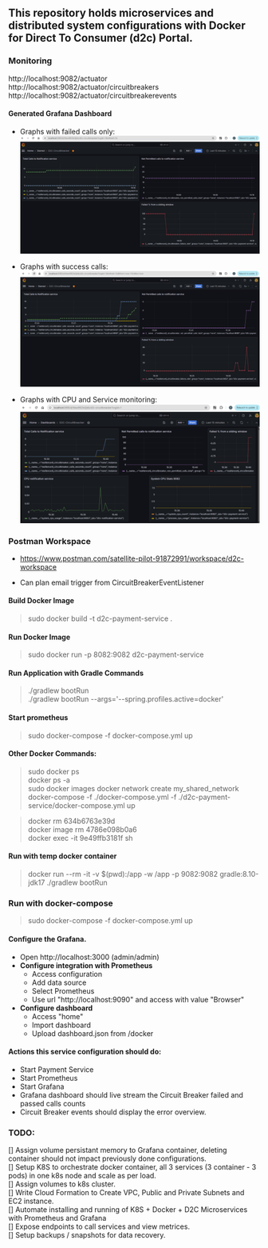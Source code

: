 ## This repository holds microservices and distributed system configurations with Docker for Direct To Consumer (d2c) Portal.

### Monitoring

http://localhost:9082/actuator  
http://localhost:9082/actuator/circuitbreakers  
http://localhost:9082/actuator/circuitbreakerevents  

#### Generated Grafana Dashboard

- Graphs with failed calls only:
![img.png](https://github.com/chetans4/d2c/blob/master/d2c-payment-service/src/main/resources/static/img.png)


- Graphs with success calls:
![img.png](https://github.com/chetans4/d2c/blob/master/d2c-payment-service/src/main/resources/static/img-success-calls.png)

- Graphs with CPU and Service monitoring:
![img.png](https://github.com/chetans4/d2c/blob/master/d2c-payment-service/src/main/resources/static/img-cpu.png)


### Postman Workspace
- https://www.postman.com/satellite-pilot-91872991/workspace/d2c-workspace

- Can plan email trigger from CircuitBreakerEventListener

#### Build Docker Image
> sudo docker build -t d2c-payment-service .

#### Run Docker Image
[//]: # (8082 machine port:9082 container port)
> sudo docker run -p 8082:9082 d2c-payment-service

#### Run Application with Gradle Commands
> ./gradlew bootRun  
> ./gradlew bootRun --args='--spring.profiles.active=docker'

#### Start prometheus
> sudo docker-compose -f docker-compose.yml up

#### Other Docker Commands:
> sudo docker ps  
> docker ps -a  
> sudo docker images
> docker network create my_shared_network
> docker-compose -f ./docker-compose.yml -f ./d2c-payment-service/docker-compose.yml up

[//]: # (Remove container  )
> docker rm 634b6763e39d   
> docker image rm 4786e098b0a6  
> docker exec -it 9e49ffb3181f sh

#### Run with temp docker container
> docker run --rm -it -v $(pwd):/app -w /app -p 9082:9082 gradle:8.10-jdk17 ./gradlew bootRun

### Run with docker-compose
> sudo docker-compose -f docker-compose.yml up

#### Configure the Grafana.
- Open http://localhost:3000 (admin/admin)
- **Configure integration with Prometheus**
    - Access configuration
    - Add data source
    - Select Prometheus
    - Use url "http://localhost:9090" and access with value "Browser"
- **Configure dashboard**
    - Access "home"
    - Import dashboard
    - Upload dashboard.json from /docker

#### Actions this service configuration should do:
- Start Payment Service
- Start Prometheus
- Start Grafana
- Grafana dashboard should live stream the Circuit Breaker failed and passed calls counts
- Circuit Breaker events should display the error overview.

### TODO:
[] Assign volume persistant memory to Grafana container, deleting container should not impact previously done configurations.  
[] Setup K8S to orchestrate docker container, all 3 services (3 container - 3 pods) in one k8s node and scale as per load.  
[] Assign volumes to k8s cluster.  
[] Write Cloud Formation to Create VPC, Public and Private Subnets and EC2 instance.  
[] Automate installing and running of K8S + Docker + D2C Microservices with Prometheus and Grafana  
[] Expose endpoints to call services and view metrices.   
[] Setup backups / snapshots for data recovery.  

